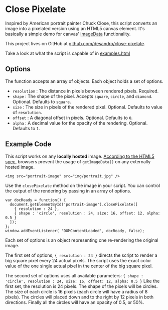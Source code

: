 Close Pixelate
==============

Inspired by American portrait painter Chuck Close, this script converts an image into a pixelated version using an HTML5 canvas element. It's basically a simple demo for canvas' [imageData](https://developer.mozilla.org/En/HTML/Canvas/Pixel_manipulation_with_canvas) functionality. 

This project lives on GitHub at [github.com/desandro/close-pixelate](http://github.com/desandro/close-pixelate).

Take a look at what the script is capable of in [examples.html](examples.html)

Options
-------

The function accepts an array of objects. Each object holds a set of options.

 - `resolution` : The distance in pixels between rendered pixels. Required.
 - `shape` : The shape of the pixel. Accepts `square`, `circle`, and `diamond`. Optional. Defaults to `square`.
 - `size` : The size in pixels of the rendered pixel. Optional. Defaults to value of `resolution`.
 - `offset` : A diagonal offset in pixels. Optional. Defaults to `0`.
 - `alpha` : A decimal value for the opacity of the rendering. Optional. Defaults to `1`.
 
Example Code
------------

This script works on any **locally hosted** image. [According to the HTML5 spec](http://dev.w3.org/html5/spec/the-canvas-element.html#security-with-canvas-elements), browsers prevent the usage of `getImageData()` on any externally hosted image.

    <img src="portrait-image" src="img/portrait.jpg" />

Use the `closePixelate` method on the image in your script. You can control the output of the rendering by passing in an array of options.

    var docReady = function() {
      document.getElementById('portrait-image').closePixelate([
        { resolution : 24 },
        { shape : 'circle', resolution : 24, size: 16, offset: 12, alpha: 0.5 }
      ]);
    };
    window.addEventListener( 'DOMContentLoaded', docReady, false);

Each set of options is an object representing one re-rendering the original image.

The first set of options, `{ resolution : 24 }` directs the script to render a big square pixel every 24 actual pixels. The script uses the exact color value of the one single actual pixel in the center of the big square pixel. 

The second set of options uses all available parameters: `{ shape : 'circle', resolution : 24, size: 16, offset: 12, alpha: 0.5 }` Like the first set, the resolution is 24 pixels. The shape of the pixels will be circles. The size of each circle is 16 pixels (each circle will have a radius of 8 pixels). The circles will placed down and to the right by 12 pixels in both directions. Finally all the circles will have an opacity of 0.5, or 50%.